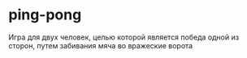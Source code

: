 # ping-pong
Игра для двух человек, целью которой является победа одной из сторон, путем забивания мяча во вражеские ворота
